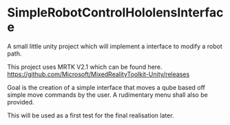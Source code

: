 # SimpleRobotControlHololensInterface
A small little unity project which will implement a interface to modify a robot path.

This project uses MRTK V2.1 which can be found here. https://github.com/Microsoft/MixedRealityToolkit-Unity/releases

Goal is the creation of a simple interface that moves a qube based off simple move commands by the user. A rudimentary menu shall also be provided.

This will be used as a first test for the final realisation later.

